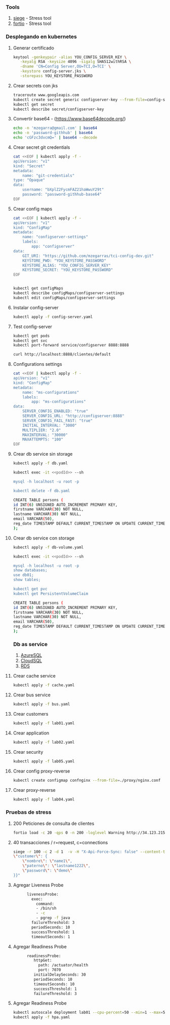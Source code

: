 ### Tools
1. [siege](https://github.com/JoeDog/siege) - Stress tool
1. [fortio](https://github.com/fortio/fortio) - Stress tool


### Desplegando en kubernetes

1. Generar certificado

    ```bash
    keytool -genkeypair -alias YOU_CONFIG_SERVER_KEY \
       -keyalg RSA -keysize 4096 -sigalg SHA512withRSA \
       -dname 'CN=Config Server,OU=TCI,O=TCI' \
       -keystore config-server.jks \
       -storepass YOU_KEYSTORE_PASSWORD
    ```

1. Crear secrets con jks

    ```bash
    traceroute www.googleapis.com
    kubectl create secret generic configserver-key --from-file=config-server.jks
    kubectl get secret
    kubectl describe secret/configserver-key
    ```

1. Convertir base64 - (https://www.base64decode.org/)

    ```bash
    echo -n 'mzegarra@gmail.com' | base64
    echo -n 'password-githhub' | base64
    echo 'cGFzc3dvcmQ=' | base64 --decode
    ```

1. Crear secret git credentials
    ```bash
    cat <<EOF | kubectl apply -f -
    apiVersion: "v1"
    kind: "Secret"
    metadata:
        name: "git-credentials"
    type: "Opaque"
    data:
        username: "bXplZ2FycmFAZ21haWwuY29t"
        password: "password-githhub-base64"
    EOF
    ```


1. Crear config maps
    ```bash
    cat <<EOF | kubectl apply -f -
    apiVersion: "v1"
    kind: "ConfigMap"
    metadata:
        name: "configserver-settings"
        labels:
            app: "configserver"
    data:
        GIT_URI: "https://github.com/mzegarras/tci-config-dev.git"
        KEYSTORE_PWD: "YOU_KEYSTORE_PASSWORD"
        KEYSTORE_ALIAS: "YOU_CONFIG_SERVER_KEY"
        KEYSTORE_SECRET: "YOU_KEYSTORE_PASSWORD"    
    EOF
    ```

    ```bash
    
    kubectl get configMaps
    kubectl describe configMaps/configserver-settings
    kubectl edit configMaps/configserver-settings
    ```


1. Instalar config-server
    ```bash
    kubectl apply -f config-server.yaml
    ```

1. Test config-server
    ```bash
    kubectl get pods
    kubectl get svc
    kubectl port-forward service/configserver 8888:8888

    curl http://localhost:8888/clientes/default
    ```

1. Configurations settings
    ```bash
    cat <<EOF | kubectl apply -f -
    apiVersion: "v1"
    kind: "ConfigMap"
    metadata:
        name: "ms-configurations"
        labels:
            app: "ms-configurations"
    data:
        SERVER_CONFIG_ENABLED: "true"
        SERVER_CONFIG_URL: "http://configserver:8888"
        SERVER_CONFIG_FAIL_FAST: "true"
        INITIAL_INTERVAL: "3000"
        MULTIPLIER: "2.0"
        MAXINTERVAL: "30000"
        MAXATTEMPTS: "100"   
    EOF
    ```

1. Crear db service sin storage
    ```bash
    kubectl apply -f db.yaml

    kubectl exec -it <<podId>> --sh

    mysql -h localhost -u root -p

    kubectl delete -f db.yaml

    ```

    ```bash
    CREATE TABLE persons (
    id INT(6) UNSIGNED AUTO_INCREMENT PRIMARY KEY,
    firstname VARCHAR(30) NOT NULL,
    lastname VARCHAR(30) NOT NULL,
    email VARCHAR(50),
    reg_date TIMESTAMP DEFAULT CURRENT_TIMESTAMP ON UPDATE CURRENT_TIMESTAMP
    );
    ```

1. Crear db service con storage
    ```bash
    kubectl apply -f db-volume.yaml

    kubectl exec -it <<podId>> --sh

    mysql -h localhost -u root -p
    show databases;
    use db01;
    show tables;

    kubectl get pvc
    kubectl get PersistentVolumeClaim
    ```

    ```bash
    CREATE TABLE persons (
    id INT(6) UNSIGNED AUTO_INCREMENT PRIMARY KEY,
    firstname VARCHAR(30) NOT NULL,
    lastname VARCHAR(30) NOT NULL,
    email VARCHAR(50),
    reg_date TIMESTAMP DEFAULT CURRENT_TIMESTAMP ON UPDATE CURRENT_TIMESTAMP
    );
    ```    


    ### Db as service
    1. [AzureSQL](https://azure.microsoft.com/es-es/services/sql-database/)
    1. [CloudSQL](https://cloud.google.com/sql/docs/mysql?hl=es-419)
    1. [RDS](https://aws.amazon.com/rds/)
    

1. Crear cache service
    ```bash
    kubectl apply -f cache.yaml
    ```

1. Crear bus service
    ```bash
    kubectl apply -f bus.yaml
    ```

1. Crear customers
    ```bash
    kubectl apply -f lab01.yaml
    ```

1. Crear application
    ```bash
    kubectl apply -f lab02.yaml
    ```

1. Crear security
    ```bash
    kubectl apply -f lab05.yaml
    ```

1. Crear config proxy-reverse
    ```bash
    kubectl create configmap confnginx --from-file=./proxy/nginx.conf
    ```

1. Crear proxy-reverse
    ```bash
    kubectl apply -f lab04.yaml
    ```

### Pruebas de stress

1. 200 Peticiones de consulta de clientes
    ```bash
    fortio load -c 20 -qps 0 -n 200 -loglevel Warning http://34.123.215.232:8080/customers
     ```

1. 40 transacciones / r=request, c=connections
    ```bash
    siege -r 100 -c 2 -d 1  -v -H "X-Api-Force-Sync: false" --content-type 'application/json' "http://34.123.215.232:8080/customers POST {
    \"customer\": {
        \"nombre\": \"name1\",
        \"paterno\": \"lastname1222\",
        \"password\": \"demo\"
    }}"
    ```

1. Agregar Liveness Probe
    ```bash
          livenessProbe:
            exec:
              command:
              - /bin/sh
              - -c
              - pgrep -f java
            failureThreshold: 3
            periodSeconds: 10
            successThreshold: 1
            timeoutSeconds: 1
     ```


1. Agregar Readiness Probe
    ```bash
          readinessProbe:
             httpGet:
               path: /actuator/health
               port: 7070
             initialDelaySeconds: 30
             periodSeconds: 10
             timeoutSeconds: 10
             successThreshold: 1
             failureThreshold: 3
     ```     

1. Agregar Readiness Probe
    ```bash
    kubectl autoscale deployment lab01 --cpu-percent=50 --min=1 --max=5
    kubectl apply -f hpa.yaml
     ```     